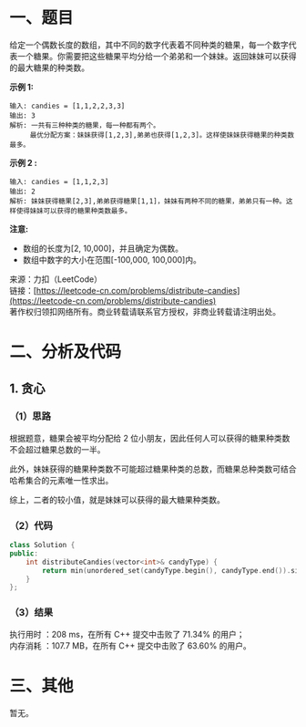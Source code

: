 # 一、题目
给定一个偶数长度的数组，其中不同的数字代表着不同种类的糖果，每一个数字代表一个糖果。你需要把这些糖果平均分给一个弟弟和一个妹妹。返回妹妹可以获得的最大糖果的种类数。    
    
**示例 1:**    
```
输入: candies = [1,1,2,2,3,3]
输出: 3
解析: 一共有三种种类的糖果，每一种都有两个。
     最优分配方案：妹妹获得[1,2,3],弟弟也获得[1,2,3]。这样使妹妹获得糖果的种类数最多。
```
**示例 2 :**    
```
输入: candies = [1,1,2,3]
输出: 2
解析: 妹妹获得糖果[2,3],弟弟获得糖果[1,1]，妹妹有两种不同的糖果，弟弟只有一种。这样使得妹妹可以获得的糖果种类数最多。
```
**注意:**    
- 数组的长度为[2, 10,000]，并且确定为偶数。
- 数组中数字的大小在范围[-100,000, 100,000]内。
   
   
来源：力扣（LeetCode）    
链接：[https://leetcode-cn.com/problems/distribute-candies](https://leetcode-cn.com/problems/distribute-candies)    
著作权归领扣网络所有。商业转载请联系官方授权，非商业转载请注明出处。   
# 二、分析及代码    
## 1. 贪心
### （1）思路
根据题意，糖果会被平均分配给 2 位小朋友，因此任何人可以获得的糖果种类数不会超过糖果总数的一半。   
   
此外，妹妹获得的糖果种类数不可能超过糖果种类的总数，而糖果总种类数可结合哈希集合的元素唯一性求出。   
    
综上，二者的较小值，就是妹妹可以获得的最大糖果种类数。    
### （2）代码
```cpp
class Solution {
public:
    int distributeCandies(vector<int>& candyType) {
        return min(unordered_set(candyType.begin(), candyType.end()).size(), candyType.size() / 2);
    }
};
```
### （3）结果
执行用时 ：208 ms，在所有 C++ 提交中击败了 71.34% 的用户；    
内存消耗 ：107.7 MB，在所有 C++ 提交中击败了 63.60% 的用户。      
# 三、其他
暂无。  
